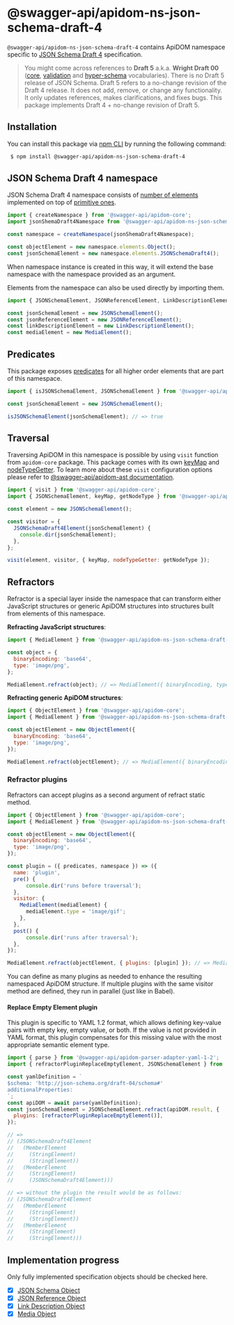 # @swagger-api/apidom-ns-json-schema-draft-4

`@swagger-api/apidom-ns-json-schema-draft-4` contains ApiDOM namespace specific to [JSON Schema Draft 4](https://tools.ietf.org/html/draft-wright-json-schema-00) specification.

> You might come across references to **Draft 5** a.k.a. **Wright Draft 00** ([core](https://tools.ietf.org/html/draft-wright-json-schema-00), [validation](https://datatracker.ietf.org/doc/html/draft-wright-json-schema-validation-00) and [hyper-schema](https://datatracker.ietf.org/doc/html/draft-wright-json-schema-hyperschema-00) vocabularies). There is no Draft 5 release of JSON Schema. Draft 5 refers to a no-change revision of the Draft 4 release. It does not add, remove, or change any functionality. It only updates references, makes clarifications, and fixes bugs. This package implements Draft 4 + no-change revision of Draft 5.

## Installation

You can install this package via [npm CLI](https://docs.npmjs.com/cli) by running the following command:

```sh
 $ npm install @swagger-api/apidom-ns-json-schema-draft-4
```

## JSON Schema Draft 4 namespace

JSON Schema Draft 4 namespace consists of [number of elements](https://github.com/swagger-api/apidom/tree/main/packages/apidom-ns-json-schema-draft-4/src/elements) implemented on top
of [primitive ones](https://github.com/refractproject/minim/tree/master/lib/primitives).

```js
import { createNamespace } from '@swagger-api/apidom-core';
import jsonShemaDraft4Namespace from '@swagger-api/apidom-ns-json-schema-draft-4';

const namespace = createNamespace(jsonShemaDraft4Namespace);

const objectElement = new namespace.elements.Object();
const jsonSchemaElement = new namespace.elements.JSONSchemaDraft4();
```

When namespace instance is created in this way, it will extend the base namespace
with the namespace provided as an argument.

Elements from the namespace can also be used directly by importing them.

```js
import { JSONSchemaElement, JSONReferenceElement, LinkDescriptionElement, MediaElement } from '@swagger-api/apidom-ns-json-schema-draft-4';

const jsonSchemaElement = new JSONSchemaElement();
const jsonReferenceElement = new JSONReferenceElement();
const linkDescriptionElement = new LinkDescriptionElement();
const mediaElement = new MediaElement();
```

## Predicates

This package exposes [predicates](https://github.com/swagger-api/apidom/blob/main/packages/apidom-ns-json-schema-draft-4/src/predicates.ts)
for all higher order elements that are part of this namespace.

```js
import { isJSONSchemaElement, JSONSchemaElement } from '@swagger-api/apidom-ns-json-schema-draft-4';

const jsonSchemaElement = new JSONSchemaElement();

isJSONSchemaElement(jsonSchemaElement); // => true
```

## Traversal

Traversing ApiDOM in this namespace is possible by using `visit` function from `apidom-core` package.
This package comes with its own [keyMap](https://github.com/swagger-api/apidom/blob/main/packages/apidom-ns-json-schema-draft-4/src/traversal/visitor.ts#L11) and [nodeTypeGetter](https://github.com/swagger-api/apidom/blob/main/packages/apidom-ns-json-schema-draft-4/src/traversal/visitor.ts#L4).
To learn more about these `visit` configuration options please refer to [@swagger-api/apidom-ast documentation](https://github.com/swagger-api/apidom/blob/main/packages/apidom-ast/README.md#visit).

```js
import { visit } from '@swagger-api/apidom-core';
import { JSONSchemaElement, keyMap, getNodeType } from '@swagger-api/apidom-ns-json-schema-draft-4';

const element = new JSONSchemaElement();

const visitor = {
  JSONSchemaDraft4Element(jsonSchemaElement) {
    console.dir(jsonSchemaElement);
  },
};

visit(element, visitor, { keyMap, nodeTypeGetter: getNodeType });
```

## Refractors

Refractor is a special layer inside the namespace that can transform either JavaScript structures
or generic ApiDOM structures into structures built from elements of this namespace.

**Refracting JavaScript structures**:

```js
import { MediaElement } from '@swagger-api/apidom-ns-json-schema-draft-4';

const object = {
  binaryEncoding: 'base64',
  type: 'image/png',
};

MediaElement.refract(object); // => MediaElement({ binaryEncoding, type })
```

**Refracting generic ApiDOM structures**:

```js
import { ObjectElement } from '@swagger-api/apidom-core';
import { MediaElement } from '@swagger-api/apidom-ns-json-schema-draft-4';

const objectElement = new ObjectElement({
  binaryEncoding: 'base64',
  type: 'image/png',
});

MediaElement.refract(objectElement); // => MediaElement({ binaryEncoding = 'base64', type = 'image/png' })
```

### Refractor plugins

Refractors can accept plugins as a second argument of refract static method.

```js
import { ObjectElement } from '@swagger-api/apidom-core';
import { MediaElement } from '@swagger-api/apidom-ns-json-schema-draft-4';

const objectElement = new ObjectElement({
  binaryEncoding: 'base64',
  type: 'image/png',
});

const plugin = ({ predicates, namespace }) => ({
  name: 'plugin',
  pre() {
      console.dir('runs before traversal');
  },
  visitor: {
    MediaElement(mediaElement) {
      mediaElement.type = 'image/gif';
    },
  },
  post() {
      console.dir('runs after traversal');
  },
});

MediaElement.refract(objectElement, { plugins: [plugin] }); // => MediaElement({ binaryEncoding = 'base64', type = 'image/gif' })
```

You can define as many plugins as needed to enhance the resulting namespaced ApiDOM structure.
If multiple plugins with the same visitor method are defined, they run in parallel (just like in Babel).

#### Replace Empty Element plugin

This plugin is specific to YAML 1.2 format, which allows defining key-value pairs with empty key,
empty value, or both. If the value is not provided in YAML format, this plugin compensates for
this missing value with the most appropriate semantic element type.

```js
import { parse } from '@swagger-api/apidom-parser-adapter-yaml-1-2';
import { refractorPluginReplaceEmptyElement, JSONSchemaElement } from '@swagger-api/apidom-ns-json-schema-draft-4';

const yamlDefinition = `
$schema: 'http://json-schema.org/draft-04/schema#'
additionalProperties:
`;
const apiDOM = await parse(yamlDefinition);
const jsonSchemaElement = JSONSchemaElement.refract(apiDOM.result, {
  plugins: [refractorPluginReplaceEmptyElement()],
});

// =>
// (JSONSchemaDraft4Element
//   (MemberElement
//     (StringElement)
//     (StringElement))
//   (MemberElement
//     (StringElement)
//     (JSONSchemaDraft4Element)))

// => without the plugin the result would be as follows:
// (JSONSchemaDraft4Element
//   (MemberElement
//     (StringElement)
//     (StringElement))
//   (MemberElement
//     (StringElement)
//     (StringElement)))
```

## Implementation progress

Only fully implemented specification objects should be checked here.

- [x] [JSON Schema Object](https://tools.ietf.org/html/draft-wright-json-schema-00)
- [x] [JSON Reference Object](https://datatracker.ietf.org/doc/html/draft-pbryan-zyp-json-ref-03)
- [x] [Link Description Object](https://datatracker.ietf.org/doc/html/draft-wright-json-schema-hyperschema-00#section-5)
- [x] [Media Object](https://datatracker.ietf.org/doc/html/draft-wright-json-schema-hyperschema-00#section-4.3)
